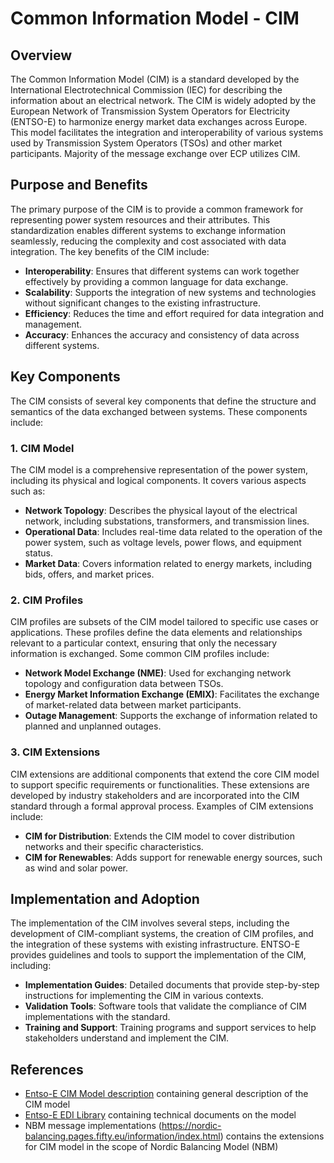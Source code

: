 # Common Information Model - CIM
## Overview

The Common Information Model (CIM) is a standard developed by the International Electrotechnical Commission (IEC) for describing the information about an electrical network. The CIM is widely adopted by the European Network of Transmission System Operators for Electricity (ENTSO-E) to harmonize energy market data exchanges across Europe. This model facilitates the integration and interoperability of various systems used by Transmission System Operators (TSOs) and other market participants. Majority of the message exchange over ECP utilizes CIM. 

## Purpose and Benefits

The primary purpose of the CIM is to provide a common framework for representing power system resources and their attributes. This standardization enables different systems to exchange information seamlessly, reducing the complexity and cost associated with data integration. The key benefits of the CIM include:

- **Interoperability**: Ensures that different systems can work together effectively by providing a common language for data exchange.
- **Scalability**: Supports the integration of new systems and technologies without significant changes to the existing infrastructure.
- **Efficiency**: Reduces the time and effort required for data integration and management.
- **Accuracy**: Enhances the accuracy and consistency of data across different systems.

## Key Components

The CIM consists of several key components that define the structure and semantics of the data exchanged between systems. These components include:

### 1. CIM Model

The CIM model is a comprehensive representation of the power system, including its physical and logical components. It covers various aspects such as:

- **Network Topology**: Describes the physical layout of the electrical network, including substations, transformers, and transmission lines.
- **Operational Data**: Includes real-time data related to the operation of the power system, such as voltage levels, power flows, and equipment status.
- **Market Data**: Covers information related to energy markets, including bids, offers, and market prices.

### 2. CIM Profiles

CIM profiles are subsets of the CIM model tailored to specific use cases or applications. These profiles define the data elements and relationships relevant to a particular context, ensuring that only the necessary information is exchanged. Some common CIM profiles include:

- **Network Model Exchange (NME)**: Used for exchanging network topology and configuration data between TSOs.
- **Energy Market Information Exchange (EMIX)**: Facilitates the exchange of market-related data between market participants.
- **Outage Management**: Supports the exchange of information related to planned and unplanned outages.

### 3. CIM Extensions

CIM extensions are additional components that extend the core CIM model to support specific requirements or functionalities. These extensions are developed by industry stakeholders and are incorporated into the CIM standard through a formal approval process. Examples of CIM extensions include:

- **CIM for Distribution**: Extends the CIM model to cover distribution networks and their specific characteristics.
- **CIM for Renewables**: Adds support for renewable energy sources, such as wind and solar power.

## Implementation and Adoption

The implementation of the CIM involves several steps, including the development of CIM-compliant systems, the creation of CIM profiles, and the integration of these systems with existing infrastructure. ENTSO-E provides guidelines and tools to support the implementation of the CIM, including:

- **Implementation Guides**: Detailed documents that provide step-by-step instructions for implementing the CIM in various contexts.
- **Validation Tools**: Software tools that validate the compliance of CIM implementations with the standard.
- **Training and Support**: Training programs and support services to help stakeholders understand and implement the CIM.

## References
* [Entso-E CIM Model description](https://www.entsoe.eu/data/cim/) containing general description of the CIM model
* [Entso-E EDI Library](https://www.entsoe.eu/publications/electronic-data-interchange-edi-library/) containing technical documents on the model
* NBM message implementations (https://nordic-balancing.pages.fifty.eu/information/index.html) contains the extensions for CIM model in the scope of Nordic Balancing Model (NBM)
